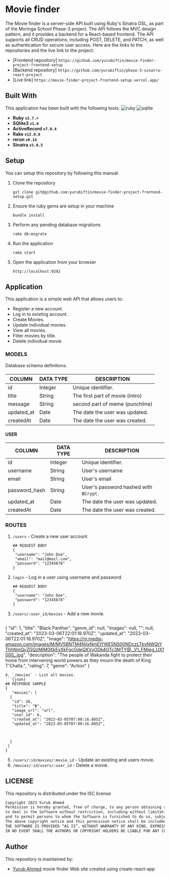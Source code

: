 # Movie finder
The Movie finder is a server-side API built using Ruby's Sinatra DSL, as part of the Moringa School Phase-3 project.
The API follows the MVC design pattern, and it provides a backend for a React-based frontend.
The API supports all CRUD operations, including POST, DELETE, and PATCH, as well as authentication for secure user access.
Here are the links to the repositories and the live link to the project:
 - [Frontend repository] `https://github.com/yurubiftin/movie-finder-project-frontend-setup`
 - [Backend repository] `https://github.com/yurubiftin/phase-3-sinatra-react-project`
 - [Live link] `https://movie-finder-project-frontend-setup.vercel.app/`

## Built With
This application has been built with the following tools:
![ruby](https://img.shields.io/badge/Ruby-CC342D?style=for-the-badge&logo=ruby&logoColor=white)
![sqlite](https://img.shields.io/badge/SQLite-07405E?style=for-the-badge&logo=sqlite&logoColor=white)
- **Ruby `v2.7.+`**
- **SQlite3 `v1.6`**
- **ActiveRecord `v7.0.4`**
- **Rake `v13.0.6`**
- **rerun `v0.14`**
- **Sinatra `v3.0.5`**
## Setup
You can setup this repository by following this manual
1. Clone the repository
    ```{shell}
   git clone git@github.com:yurubiftin/movie-finder-project-frontend-setup.git
   ```
2. Ensure the ruby gems are setup in your machine
    ```{shell}
   bundle install
   ```
3. Perform any pending database migrations
   ```{shell}
   rake db:migrate
   ```
4. Run the application
    ```{shell}
    rake start
    ```
5. Open the application from your browser
    ```
   http://localhost:9292
   ```
## Application
This application is a simple web API that allows users to:
- Register a new account.
- Log in to existing account.
- Create Movies.
- Update individual movies.
- View all movies.
- Filter movies by title.
- Delete individual movie.
### MODELS
Database schema definitions.
####
| COLUMN      | DATA TYPE                                       | DESCRIPTION                         |
|-------------|-------------------------------------------------|-------------------------------------|
| id          | Integer                                         | Unique identifier.                  |
| title       | String                                          | The first part of movie (intro)             |
| message | String                                          | second part of meme (punchline)  |
| updated_at    | Date      | The date the user was updated.        |
| createdAt     | Date      | The date the user was created.        |
#### USER
| COLUMN        | DATA TYPE | DESCRIPTION                           |
|---------------|-----------|---------------------------------------|
| id            | Integer   | Unique identifier.                    |
| username     | String    | User's username                   |
 | email     | String    | User's email                  |
| password_hash | String    | User's password hashed with `BCrypt`. |
| updated_at    | Date      | The date the user was updated.        |
| createdAt     | Date      | The date the user was created.        |
### ROUTES
1. `/users` - Create a new user account.
   ```{json}
   ## REQUEST BODY
   {
    "username": "John Doe",
    "email": "mail@mail.com",
    "password": "12345678"
   }
   ```
2. `login` - Log in a user using username and password.
   ```{json}
   ## REQUEST BODY
   {
    "username": "John Doe",
    "password": "12345678"
   }
   ```
3. `/users/:user_id/movies` - Add a new movie.
   ```{json}
  {
  "id": 1,
  "title": "Black Panther",
  "genre_id": null,
  "images": null,
  "": null,
  "created_at": "2023-03-06T22:01:18.970Z",
  "updated_at": "2023-03-06T22:01:18.970Z",
  "image": "https://m.media-amazon.com/images/M/MV5BNTM4NjIxNmEtYWE5NS00NDczLTkyNWQtYThhNmQyZGQzMjM0XkEyXkFqcGdeQXVyODk4OTc3MTY@._V1_FMjpg_UX1000_.jpg",
  "description": "The people of Wakanda fight to protect their home from intervening world powers as they mourn the death of King T'Challa.",
  "rating": 7,
  "genre": "Action"
  }
   ```
4. `/movies` - List all movies.
   ```{json}
   ## RESPONSE SAMPLE
   {
      "movies": [
     {
      "id": 26,
      "title": "B",
      "image_url": "url",
      "user_id": 6,
      "created_at": "2023-03-05T07:00:16.885Z",
      "updated_at": "2023-03-05T07:00:16.885Z",
      

      
     }
    ]
   }
   ```
5. `/users/:id/movies/:movie_id` - Update an existing and users movie.
6. `/movies/:id/users/:user_id` - Delete a movie.
## LICENSE
This repository is distributed under the ISC license
```markdown
Copyright 2023 Yurub Ahmed
Permission is hereby granted, free of charge, to any person obtaining a copy of this software and associated documentation files (the “Software”),
to deal in the Software without restriction, including without limitation the rights to use, copy, modify, merge, publish, distribute, sublicense, and/or sell copies of the Software,
and to permit persons to whom the Software is furnished to do so, subject to the following conditions:
The above copyright notice and this permission notice shall be included in all copies or substantial portions of the Software.
THE SOFTWARE IS PROVIDED “AS IS”, WITHOUT WARRANTY OF ANY KIND, EXPRESS OR IMPLIED, INCLUDING BUT NOT LIMITED TO THE WARRANTIES OF MERCHANTABILITY, FITNESS FOR A PARTICULAR PURPOSE AND NONINFRINGEMENT.
IN NO EVENT SHALL THE AUTHORS OR COPYRIGHT HOLDERS BE LIABLE FOR ANY CLAIM, DAMAGES OR OTHER LIABILITY, WHETHER IN AN ACTION OF CONTRACT, TORT OR OTHERWISE, ARISING FROM, OUT OF OR IN CONNECTION WITH THE SOFTWARE OR THE USE OR OTHER DEALINGS IN THE SOFTWARE.
```
## Author
This repository is maintained by:
- [Yurub Ahmed](https://github.com/yurubiftin)
movie finder
Web site created using create-react-app